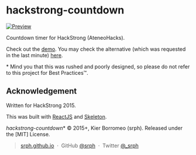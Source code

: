 # hackstrong-countdown

[![Preview](http://i.imgur.com/1j7syry.png)](http://imgur.com/1j7syry)

Countdown timer for HackStrong (AteneoHacks).

Check out the [demo](https://srph.github.io/hackstrong-countdown). You may check the alternative (which was requested in the last minute) [here](https://srph.github.io/hackstrong-countdown/index-2.html).

\* Mind you that this was rushed and poorly designed, so please do not refer to this project for Best Practices™. 

## Acknowledgement

Written for HackStrong 2015.

This was built with [ReactJS](https://facebook.github.io/react) and [Skeleton](http://getskeleton.com/).

*hackstrong-countdown** © 2015+, Kier Borromeo (srph). Released under the [MIT] License.<br>

> [srph.github.io](http://srph.github.io) &nbsp;&middot;&nbsp;
> GitHub [@srph](https://github.com/srph) &nbsp;&middot;&nbsp;
> Twitter [@_srph](https://twitter.com/_srph)
